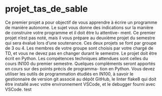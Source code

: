 # projet_tas_de_sable

Ce premier projet a pour objectif de vous apprendre à écrire un programme de manière autonome. Le sujet vous donne des indications sur la manière de construire votre programme et il doit être lu attentive- ment. Ce premier projet n’est pas noté, mais il vous prépare au deuxième projet du semestre qui sera évalué lors d’une soutenance. Ces deux projets se font par groupe de 3 ou 4. Les membres de votre groupe sont choisis par votre chargé de TD, et vous ne devez pas en changer durant le semestre.
Le projet doit être écrit en Python. Les compétences techniques attendues sont celles du cours IN100 du premier semestre. Quelques compléments seront apportés en cours sur des points précis de programma- tion en Python. Vous devez utiliser les outils de programmation étudiés en IN100, à savoir le gestionnaire de version git associé au dépôt GitHub, le linter flake8 qui doit être installé avec votre environnement VSCode, et le debugger fourni avec VSCode.
test
